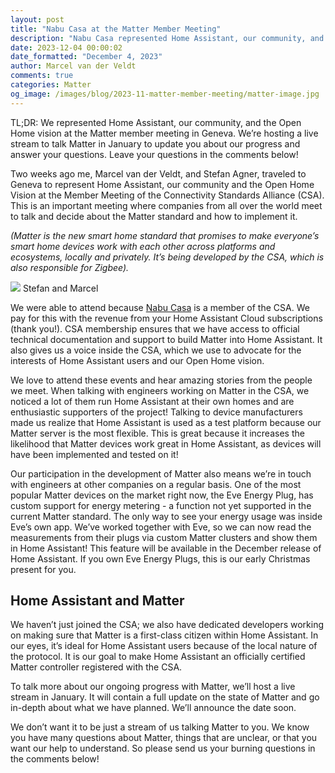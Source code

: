 ```yaml
---
layout: post
title: "Nabu Casa at the Matter Member Meeting"
description: "Nabu Casa represented Home Assistant, our community, and the Open Home vision at the Matter Member Meeting in Geneva. And we’ll have a dedicated live stream about Matter in January!"
date: 2023-12-04 00:00:02
date_formatted: "December 4, 2023"
author: Marcel van der Veldt
comments: true
categories: Matter
og_image: /images/blog/2023-11-matter-member-meeting/matter-image.jpg
---
```


TL;DR: We represented Home Assistant, our community, and the Open Home vision at the Matter member meeting in Geneva. We’re hosting a live stream to talk Matter in January to update you about our progress and answer your questions. Leave your questions in the comments below!

Two weeks ago me, Marcel van der Veldt, and Stefan Agner, traveled to Geneva to represent Home Assistant, our community and the Open Home Vision at the Member Meeting of the Connectivity Standards Alliance (CSA). This is an important meeting where companies from all over the world meet to talk and decide about the Matter standard and how to implement it.

_(Matter is the new smart home standard that promises to make everyone’s smart home devices work with each other across platforms and ecosystems, locally and privately. It’s being developed by the CSA, which is also responsible for Zigbee)._

<p class='img'>
<img src="/images/blog/2023-11-matter-member-meeting/matter-image.jpg">
Stefan and Marcel
</p>

We were able to attend because [Nabu Casa](https://www.nabucasa.com) is a member of the CSA. We pay for this with the revenue from your Home Assistant Cloud subscriptions (thank you!). CSA membership ensures that we have access to official technical documentation and support to build Matter into Home Assistant. It also gives us a voice inside the CSA, which we use to advocate for the interests of Home Assistant users and our Open Home vision.

<!--more-->
We love to attend these events and hear amazing stories from the people we meet. When talking with engineers working on Matter in the CSA, we noticed a lot of them run Home Assistant at their own homes and are enthusiastic supporters of the project! Talking to device manufacturers made us realize that Home Assistant is used as a test platform because our Matter server is the most flexible. This is great because it increases the likelihood that Matter devices work great in Home Assistant, as devices will have been implemented and tested on it!

Our participation in the development of Matter also means we’re in touch with engineers at other companies on a regular basis. One of the most popular Matter devices on the market right now, the Eve Energy Plug, has custom support for energy metering - a function not yet supported in the current Matter standard. The only way to see your energy usage was inside Eve’s own app. We’ve worked together with Eve, so we can now read the measurements from their plugs via custom Matter clusters and show them in Home Assistant! This feature will be available in the December release of Home Assistant. If you own Eve Energy Plugs, this is our early Christmas present for you.

## Home Assistant and Matter

We haven’t just joined the CSA; we also have dedicated developers working on making sure that Matter is a first-class citizen within Home Assistant. In our eyes, it’s ideal for Home Assistant users because of the local nature of the protocol. It is our goal to make Home Assistant an officially certified Matter controller registered with the CSA.

To talk more about our ongoing progress with Matter, we’ll host a live stream in January. It will contain a full update on the state of Matter and go in-depth about what we have planned. We’ll announce the date soon.

We don’t want it to be just a stream of us talking Matter to you. We know you have many questions about Matter, things that are unclear, or that you want our help to understand. So please send us your burning questions in the comments below!
